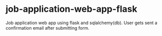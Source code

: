 # job-application-web-app-flask
Job application web app using flask and sqlalchemy(db). User gets sent a confirmation email after submitting form.

